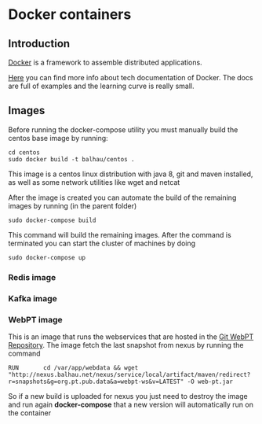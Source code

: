 # Docker containers

## Introduction

[Docker](https://www.docker.com/) is a framework to assemble distributed applications.

[Here](https://docs.docker.com/) you can find more info about tech documentation of Docker. The docs are full of examples and the learning curve is really small.

## Images

Before running the docker-compose utility you must manually build the centos base image by running:

    cd centos
    sudo docker build -t balhau/centos .

This image is a centos linux distribution with java 8, git and maven installed, as well as some network utilities like wget and netcat

After the image is created you can automate the build of the remaining images by running (in the parent folder)

    sudo docker-compose build

This command will build the remaining images. After the command is terminated you can start the cluster of machines by doing

    sudo docker-compose up

### Redis image

### Kafka image

### WebPT image

This is an image that runs the webservices that are hosted in the [Git WebPT Repository](http://git.balhau.net/webpt-ws.git/). The image fetch the last snapshot from nexus by running the command

    RUN       cd /var/app/webdata && wget "http://nexus.balhau.net/nexus/service/local/artifact/maven/redirect?r=snapshots&g=org.pt.pub.data&a=webpt-ws&v=LATEST" -O web-pt.jar

So if a new build is uploaded for nexus you just need to destroy the image and run again **docker-compose** that a new version will automatically run on the container
